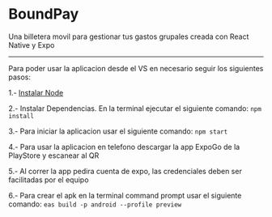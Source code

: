 # BoundPay
Una billetera movil para gestionar tus gastos grupales creada con React Native y Expo

----

Para poder usar la aplicacion desde el VS en necesario seguir los siguientes pasos:

1.- [Instalar Node](https://nodejs.org/en/download/prebuilt-installer)

2.- Instalar Dependencias.
    En la terminal ejecutar el siguiente comando: `npm install`

3.- Para iniciar la aplicacion usar el siguiente comando: `npm start`

4.- Para usar la aplicacion en telefono descargar la app ExpoGo de la PlayStore y escanear al QR

5.- Al correr la app pedira cuenta de expo, las credenciales deben ser facilitadas por el equipo

6.- Para crear el apk en la terminal command prompt usar el siguiente comando: `eas build -p android --profile preview`